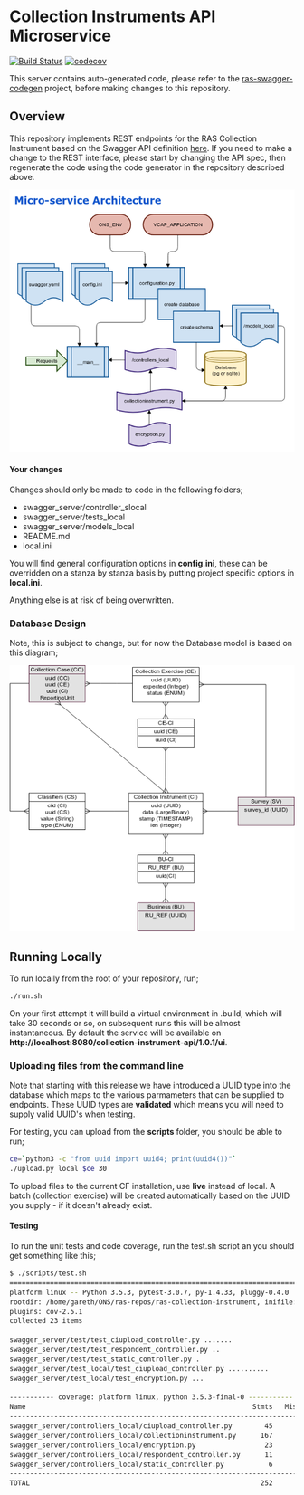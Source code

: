 # Collection Instruments API Microservice
[![Build Status](https://travis-ci.org/ONSdigital/ras-collection-instrument-demo.svg?branch=master)](https://travis-ci.org/ONSdigital/ras-collection-instrument-demo) 
[![codecov](https://codecov.io/gh/onsdigital/ras-collection-instrument-demo/branch/master/graph/badge.svg)](https://codecov.io/gh/onsdigital/ras-collection-instrument-demo)

This server contains auto-generated code, please refer to the 
[ras-swagger-codegen](https://github.com/ONSdigital/ras-swagger-codegen) project, before making changes 
to this repository.

## Overview

This repository implements REST endpoints for the RAS Collection Instrument based on the Swagger API 
definition [here](https://app.swaggerhub.com/apis/oddjobz/collection-instrument-api/1.0.2).
If you need to make a change to the REST interface, please start by changing the API spec, then regenerate 
the code using the code generator in the repository described above.

![ons_startup.png](ons_startup.png)

#### Your changes

Changes should only be made to code in the following folders;

* swagger\_server/controller\_slocal
* swagger\_server/tests\_local
* swagger\_server/models\_local
* README.md
* local.ini

You will find general configuration options in **config.ini**, these can
be overridden on a stanza by stanza basis by putting project specific
options in **local.ini**.

Anything else is at risk of being overwritten.

### Database Design

Note, this is subject to change, but for now the Database model is based
on this diagram;

![ons_erm.png](ons_erm.png)

## Running Locally

To run locally from the root of your repository, run;

```bash
./run.sh
```

On your first attempt it will build a virtual environment in .build, which will take 30 seconds or so, on 
subsequent runs this will be almost instantaneous. By default the service will be available 
on **http://localhost:8080/collection-instrument-api/1.0.1/ui**.

### Uploading files from the command line

Note that starting with this release we have introduced a UUID type into
the database which maps to the various parmameters that can be supplied
to endpoints. These UUID types are **validated** which means you will need
to supply valid UUID's when testing.

For testing, you can upload from the **scripts** folder, you should be able to run;

```bash
ce=`python3 -c "from uuid import uuid4; print(uuid4())"`
./upload.py local $ce 30
```
To upload files to the current CF installation, use **live** instead of local.
A batch (collection exercise) will be created automatically based on the UUID you
supply - if it doesn't already exist.

#### Testing

To run the unit tests and code coverage, run the test.sh script an you should get something like this;

```bash
$ ./scripts/test.sh
================================================================================================= test session starts =================================================================================================
platform linux -- Python 3.5.3, pytest-3.0.7, py-1.4.33, pluggy-0.4.0
rootdir: /home/gareth/ONS/ras-repos/ras-collection-instrument, inifile:
plugins: cov-2.5.1
collected 23 items

swagger_server/test/test_ciupload_controller.py .......
swagger_server/test/test_respondent_controller.py ..
swagger_server/test/test_static_controller.py .
swagger_server/test_local/test_ciupload_controller.py ..........
swagger_server/test_local/test_encryption.py ...

----------- coverage: platform linux, python 3.5.3-final-0 -----------
Name                                                        Stmts   Miss  Cover   Missing
-----------------------------------------------------------------------------------------
swagger_server/controllers_local/ciupload_controller.py        45      0   100%
swagger_server/controllers_local/collectioninstrument.py      167      0   100%
swagger_server/controllers_local/encryption.py                 23      0   100%
swagger_server/controllers_local/respondent_controller.py      11      0   100%
swagger_server/controllers_local/static_controller.py           6      0   100%
-----------------------------------------------------------------------------------------
TOTAL                                                         252      0   100%
```

